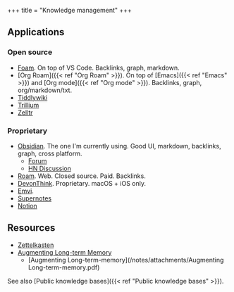 +++
title = "Knowledge management"
+++


## Applications
### Open source
- [Foam](https://foambubble.github.io/foam/). On top of VS Code. Backlinks, graph, markdown.
- [Org Roam]({{< ref "Org Roam" >}}). On top of [Emacs]({{< ref "Emacs" >}}) and [Org mode]({{< ref "Org mode" >}}). Backlinks, graph, org/markdown/txt.
- [Tiddlywiki](https://tiddlywiki.com/)
- [Trillium](https://github.com/zadam/trilium)
- [Zelltr](https://zettlr.com/)

### Proprietary
- [Obsidian](https://obsidian.md/). The one I'm currently using. Good UI, markdown, backlinks, graph, cross platform.
	- [Forum](https://forum.obsidian.md/)
	- [HN Discussion](https://news.ycombinator.com/item?id=23324598)
- [Roam](https://roamresearch.com/). Web. Closed source. Paid. Backlinks.
- [DevonThink](https://www.devontechnologies.com/apps/devonthink). Proprietary. macOS + iOS only.
- [Emvi](https://emvi.com/).
- [Supernotes](https://supernotes.app/)
- [Notion](https://www.notion.so/)

## Resources
- [Zettelkasten](https://zettelkasten.de/)
- [Augmenting Long-term Memory](http://augmentingcognition.com/ltm.html)
	- [Augmenting Long-term-memory](/notes/attachments/Augmenting Long-term-memory.pdf)


See also [Public knowledge bases]({{< ref "Public knowledge bases" >}}).